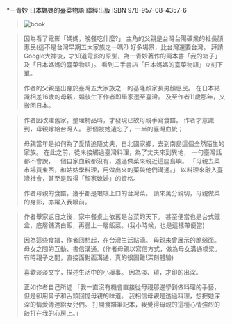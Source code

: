 *一青妙 日本媽媽的臺菜物語 聯經出版 ISBN 978-957-08-4357-6

> ![book](../../master/images/ISBN9789570843576.jpg)

> 因為看了電影「媽媽，晚餐吃什麼?」
> 主角的父親是台灣台陽礦業的社長顏惠民(這不是台灣早期五大家族之一嗎?)
> 好多場景，比台灣還要台灣。
> 拜請Google大神後，才知道電影的原型，為一青妙著作的兩本書「我的箱子」及「日本媽媽的臺菜物語」。
> 看到二手書店「日本媽媽的臺菜物語」立刻下單。
>
>作者的父親是出身於臺灣五大家族之一的基隆顏家長男顏惠民。
>在日本結識相差16歲的母親，婚後生下作者即舉家遷至臺灣。
>及至作者11歲那年，又搬回日本。

>作者因改建舊家，整理物品時，才發現已故母親手寫食譜。
>作者才意識到，母親嫁給台灣人。
>那個被她遺忘了，一半的臺灣血統；
>
>母親當年是如何為了愛情追隨丈夫，自北國家鄉，去到南島這個全然陌生的家族。
>在此之前，從未接觸過臺灣料理，為了丈夫來到異地，
>一句臺灣話都不會說，一個自家血親都沒有，透過做菜來親近這座島嶼。
>「母親去菜市場買東西，和姑姑學料理，用做出來的菜與他們溝通。」
>以料理來融入臺灣社會，甚至是取得「顏家媳婦」的資格。
>
>作者母親的食譜，幾乎都是琅琅上口的台灣菜。
>讀來萬分親切，母親做菜的身影，亦躍入我眼前。

>作者舉家返日之後，家中餐桌上依舊是台菜的天下。
>甚至便當也是台式鐵盒，底層舖滿白飯，再疊上一層飯菜。(我小時候，也是這樣帶便當)
>
>因為這些食譜，作者回想起，在台灣生活點滴。
>母親未曾展示的脆弱面。
>母女之間的互動、書信溝通。(作者母親以寫信方式，做為母女溝通橋梁。有時親子之間，直接面對面溝通，真的很困難!深刻體驗)
>
>喜歡淡淡文字，描述生活中的小瑣事。
>因為淡、瑣，才印的出深。
>
>正如作者自己所述
>「我一直沒有機會直接從母親那邊學到做料理的手藝，
>  但是卻用鼻子和舌頭回憶母親的味道。
>  我相信母親是透過料理，想把她深深的情愛傳達給女兒們。
>  打開食譜筆記本，我覺得母親的這種心情強烈的敲打在我的心房上。」
